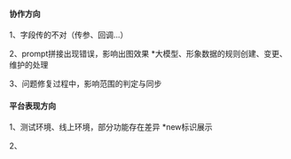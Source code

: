 #### 协作方向
1、字段传的不对（传参、回调...）

2、prompt拼接出现错误，影响出图效果
*大模型、形象数据的规则创建、变更、维护的处理

3、问题修复过程中，影响范围的判定与同步

#### 平台表现方向
1、测试环境、线上环境，部分功能存在差异
*new标识展示

2、